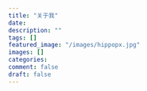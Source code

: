 ```yaml
---
title: "关于我"
date: 
description: ""
tags: []
featured_image: "/images/hippopx.jpg"
images: []
categories:
comment: false
draft: false
---
```

